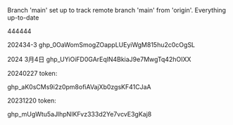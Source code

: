 Branch 'main' set up to track remote branch 'main' from 'origin'.
Everything up-to-date

444444

202434-3
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

2024 3月4日
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


20240227 token:

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

20231220 token:

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

